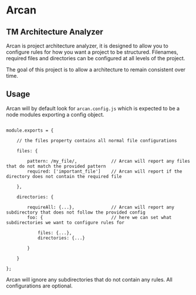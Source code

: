 # Arcan
## TM Architecture Analyzer

Arcan is project architecture analyzer, it is designed to allow
you to configure rules for how you want a project to be structured.
Filenames, required files and directories can be configured at all
levels of the project.

The goal of this project is to allow a architecture to remain
consistent over time.

## Usage

Arcan will by default look for `arcan.config.js` which is expected
to be a node modules exporting a config object.

```

module.exports = {

    // the files property contains all normal file configurations

    files: {

        pattern: /my_file/,             // Arcan will report any files that do not match the provided pattern
        required: ['important_file']    // Arcan will report if the directory does not contain the required file

    },

    directories: {

        requireAll: {...},              // Arcan will report any subdirectory that does not follow the provided config
        foo: {                          // here we can set what subdirectories we want to configure rules for

            files: {...},
            directories: {...}

        }

    }

};

```

Arcan will ignore any subdirectories that do not contain any rules.
All configurations are optional.
